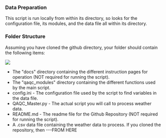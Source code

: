 ### Data Preparation
This script is run locally from within its directory, so looks for the configuration file, its modules, and the data file all within its directory.

### Folder Structure
Assuming you have cloned the github directory, your folder should contain the following items:

![](https://i.imgur.com/6jixiub.png)
* The "docs" directory containing the different instruction pages for operation (NOT required for running the script).
* The "qaqc_modules" directory containing the different functions used by the main script.
* config.ini - The configuration file used by the script to find variables in the data file.
* QAQC_Master.py - The actual script you will call to process weather data.
* README.md - The readme file for the Github Repository (NOT required for running the script).
* A .csv data file containing the weather data to process. If you cloned the repository, then ---FROM HERE
